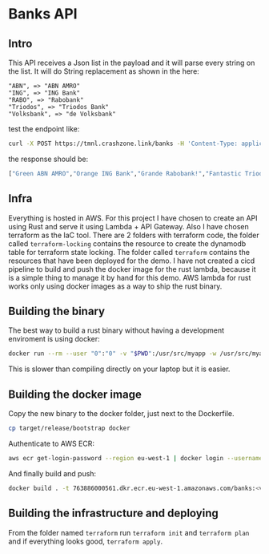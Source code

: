 # Banks API
## Intro
This API receives a Json list in the payload and it will parse every string on the list. It will do String replacement as shown in the here:

```
"ABN", => "ABN AMRO"
"ING", => "ING Bank"
"RABO", => "Rabobank"
"Triodos", => "Triodos Bank"
"Volksbank", => "de Volksbank"
```

test the endpoint like:

```bash
curl -X POST https://tmnl.crashzone.link/banks -H 'Content-Type: application/json' -d '["Green aBn","Orange ing", "Grande RABO!", "Fantastic Triodos!", "This is Volksbank!"]'
```
the response should be:
```bash
["Green ABN AMRO","Orange ING Bank","Grande Rabobank!","Fantastic Triodos Bank!","This is de Volksbank!"]
```

## Infra

Everything is hosted in AWS.
For this project I have chosen to create an API using Rust and serve it using Lambda + API Gateway. Also I have chosen terraform as the IaC tool. 
There are 2 folders with terraform code, the folder called `terraform-locking` contains the resource to create the dynamodb table for terraform state locking. The folder called `terraform` contains the resources that have been deployed for the demo.
I have not created a cicd pipeline to build and push the docker image for the rust lambda, because it is a simple thing to manage it by hand for this demo.
AWS lambda for rust works only using docker images as a way to ship the rust binary.

## Building the binary

The best way to build a rust binary without having a development enviroment is using docker:

```bash
docker run --rm --user "0":"0" -v "$PWD":/usr/src/myapp -w /usr/src/myapp rust:1.60 cargo build --release
```
This is slower than compiling directly on your laptop but it is easier.

## Building the docker image

Copy the new binary to the docker folder, just next to the Dockerfile.

```bash
cp target/release/bootstrap docker
```

Authenticate to AWS ECR:

```bash
aws ecr get-login-password --region eu-west-1 | docker login --username AWS --password-stdin 763886000561.dkr.ecr.eu-west-1.amazonaws.com
```

And finally build and push:

```bash
docker build . -t 763886000561.dkr.ecr.eu-west-1.amazonaws.com/banks:<version_tag> && docker push 763886000561.dkr.ecr.eu-west-1.amazonaws.com/banks:<version_tag>
```

## Building the infrastructure and deploying
From the folder named `terraform` run `terraform init` and `terraform plan` and if everything looks good, `terraform apply`.
